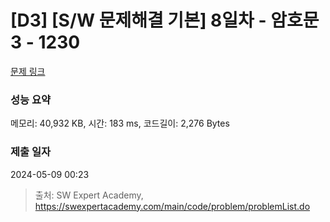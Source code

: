# [D3] [S/W 문제해결 기본] 8일차 - 암호문3 - 1230 

[문제 링크](https://swexpertacademy.com/main/code/problem/problemDetail.do?contestProbId=AV14zIwqAHwCFAYD) 

### 성능 요약

메모리: 40,932 KB, 시간: 183 ms, 코드길이: 2,276 Bytes

### 제출 일자

2024-05-09 00:23



> 출처: SW Expert Academy, https://swexpertacademy.com/main/code/problem/problemList.do
